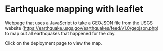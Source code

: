 # Earthquake mapping with leaflet
Webpage that uses a JavaScript to take a GEOJSON file from the USGS website (https://earthquake.usgs.gov/earthquakes/feed/v1.0/geojson.php) to map out all earthquakes that happened for the day.

Click on the deployment page to view the map.
